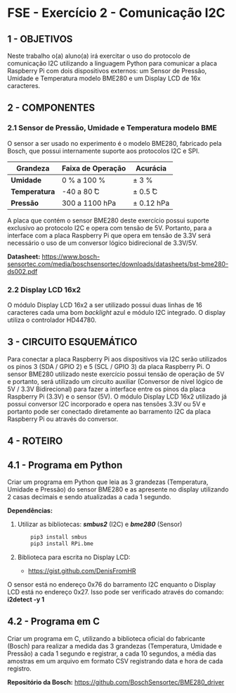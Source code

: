 
# FSE - Exercício 2 - Comunicação I2C

## 1 - OBJETIVOS

Neste trabalho o(a) aluno(a) irá exercitar o uso do protocolo de comunicação I2C utilizando
a linguagem Python para comunicar a placa Raspberry Pi com dois dispositivos externos: um
Sensor de Pressão, Umidade e Temperatura modelo BME280 e um Display LCD de 16x
caracteres.

## 2 - COMPONENTES

### 2.1 Sensor de Pressão, Umidade e Temperatura modelo BME

O sensor a ser usado no experimento é o modelo BME280, fabricado pela Bosch, que
possui internamente suporte aos protocolos I2C e SPI.

| Grandeza | Faixa de Operação | Acurácia|
| -------- | ----------------- | ------- |
| **Umidade** | 0 % a 100 % | ± 3 %|
| **Temperatura** | -40 a 80 ̊C | ± 0.5 ̊C |
| **Pressão** | 300 a 1100 hPa | ± 0.12 hPa |

A placa que contém o sensor BME280 deste exercício possui suporte exclusivo ao
protocolo I2C e opera com tensão de 5V. Portanto, para a interface com a placa Raspberry Pi que
opera em tensão de 3.3V será necessário o uso de um conversor lógico bidirecional de 3.3V/5V.

**Datasheet:**  <https://www.bosch-sensortec.com/media/boschsensortec/downloads/datasheets/bst-bme280-ds002.pdf>

### 2.2 Display LCD 16x2

O módulo Display LCD 16x2 a ser utilizado possui duas linhas de 16 caracteres cada uma
bom _backlight_ azul e módulo I2C integrado. O display utiliza o controlador HD44780.

## 3 - CIRCUITO ESQUEMÁTICO

Para conectar a placa Raspberry Pi aos dispositivos via I2C serão utilizados os pinos 3
(SDA / GPIO 2) e 5 (SCL / GPIO 3) da placa Raspberry Pi. O sensor BME280 utilizado neste
exercício possui tensão de operação de 5V e portanto, será utilizado um circuito auxiliar
(Conversor de nível lógico de 5V / 3.3V Bidirecional) para fazer a interface entre os pinos da placa
Raspberry Pi (3.3V) e o sensor (5V). O módulo Display LCD 16x2 utilizado já possui conversor I2C
incorporado e opera nas tensões 3.3V ou 5V e portanto pode ser conectado diretamente ao
barramento I2C da placa Raspberry Pi ou através do conversor.

## 4 - ROTEIRO

## 4.1 - Programa em Python

Criar um programa em Python que leia as 3 grandezas (Temperatura, Umidade e Pressão) do
sensor BME280 e as apresente no display utilizando 2 casas decimais e sendo atualizadas a cada
1 segundo.

**Dependências:**

1. Utilizar as bibliotecas: **_smbus2_** (I2C) e **_bme280_** (Sensor)

    ```bash
        pip3 install smbus
        pip3 install RPi.bme
    ```

2. Biblioteca para escrita no Display LCD:

    - <https://gist.github.com/DenisFromHR>

O sensor está no endereço 0x76 do barramento I2C enquanto o Display LCD está no endereço
0x27. Isso pode ser verificado através do comando: **i2detect -y 1**

## 4.2 - Programa em C

Criar um programa em C, utilizando a biblioteca oficial do fabricante (Bosch) para realizar a
medida das 3 grandezas (Temperatura, Umidade e Pressão) a cada 1 segundo e registrar, a cada
10 segundos, a média das amostras em um arquivo em formato CSV registrando data e hora de
cada registro.

**Repositório da Bosch:** <https://github.com/BoschSensortec/BME280_driver>
